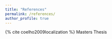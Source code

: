 ```yaml
---
title: "References"
permalink: /references/
author_profile: true
---
```


{% cite coelho2009localization %} Masters Thesis